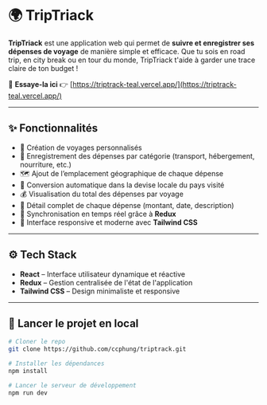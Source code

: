 # 🌍 TripTriack

**TripTriack** est une application web qui permet de **suivre et enregistrer ses dépenses de voyage** de manière simple et efficace. Que tu sois en road trip, en city break ou en tour du monde, TripTriack t'aide à garder une trace claire de ton budget !

🧭 **Essaye-la ici** 👉 [https://triptrack-teal.vercel.app/](https://triptrack-teal.vercel.app/)

---

## ✨ Fonctionnalités

- 🧳 Création de voyages personnalisés
- 📌 Enregistrement des dépenses par catégorie (transport, hébergement, nourriture, etc.)
- 🗺️ Ajout de l’emplacement géographique de chaque dépense
- 💱 Conversion automatique dans la devise locale du pays visité
- 💰 Visualisation du total des dépenses par voyage
- 🧾 Détail complet de chaque dépense (montant, date, description)
- 🔄 Synchronisation en temps réel grâce à **Redux**
- 📱 Interface responsive et moderne avec **Tailwind CSS**

---

## ⚙️ Tech Stack

- **React** – Interface utilisateur dynamique et réactive  
- **Redux** – Gestion centralisée de l'état de l'application  
- **Tailwind CSS** – Design minimaliste et responsive  

---

## 🚀 Lancer le projet en local

```bash
# Cloner le repo
git clone https://github.com/ccphung/triptrack.git

# Installer les dépendances
npm install

# Lancer le serveur de développement
npm run dev
